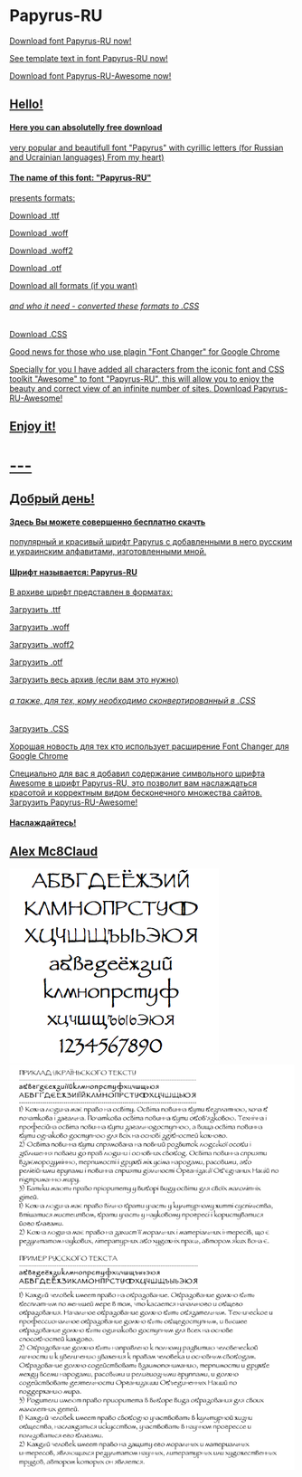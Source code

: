 # Papyrus-RU
<a href= "https://github.com/Mc8Claud/Papirus-RU/blob/master/fonts/Papyrus-RU.zip?raw=true">Download font Papyrus-RU now! 

<a href= "https://github.com/Mc8Claud/Papirus-RU/blob/master/images/texts.pdf?raw=true">See template text in font Papyrus-RU now! 

<a href= "https://github.com/Mc8Claud/Papirus-RU/blob/master/fonts/Papyrus-RU-Awesome.ttf.zip?raw=true">Download font Papyrus-RU-Awesome now! 

## Hello!
#### Here you can absolutelly free download
 very popular and beautifull font  "Papyrus" with cyrillic letters 
 (for Russian and Ucrainian languages) 
From my heart)
#### The name of this font: "Papyrus-RU"
presents formats:

<a href= "https://github.com/Mc8Claud/Papirus-RU/blob/master/fonts/Papyrus-RU.zip?raw=true">Download .ttf 

<a href= "https://github.com/Mc8Claud/Papirus-RU/blob/master/fonts/Papyrus-RU.woff.zip?raw=true">Download .woff

<a href= "https://github.com/Mc8Claud/Papirus-RU/blob/master/fonts/Papyrus-RU.woff2.zip?raw=true">Download .woff2

<a href= "https://github.com/Mc8Claud/Papirus-RU/blob/master/fonts/Papyrus-RU.otf.zip?raw=true">Download .otf

<a href= "https://github.com/Mc8Claud/Papirus-RU/blob/master/fonts/Papyrus-RU-full.zip?raw=true">Download all formats (if you want)

###### and who it need - converted these formats to .CSS
 

<a href= "https://github.com/Mc8Claud/Papirus-RU/blob/master/css/fonts/Papyrus-RU-Regular-in-CSS.zip?raw=true">Download .CSS

Good news for those who use plagin <a href="https://chrome.google.com/webstore/detail/font-changer-with-google/jgjhhoglgjdklldfgoffdiaceffijeke">"Font Changer" for Google Chrome

Specially for you I have added all characters from the iconic font and CSS toolkit "Awesome" to font "Papyrus-RU", 
this will allow you to enjoy the beauty and correct view of an infinite number of sites.
<a href= "https://github.com/Mc8Claud/Papirus-RU/blob/master/fonts/Papyrus-RU-Awesome.ttf.zip?raw=true">Download Papyrus-RU-Awesome! 



## Enjoy it!
# ---
## Добрый день! 
 
#### Здесь Вы можете совершенно бесплатно скачть 
популярный и красивый шрифт Papyrus с добавленными в него русским и украинским алфавитами,
изготовленными мной. 
#### Шрифт называется: Papyrus-RU
В архиве шрифт представлен в форматах: 

<a href= "https://github.com/Mc8Claud/Papirus-RU/blob/master/fonts/Papyrus-RU.zip?raw=true">Загрузить .ttf 

<a href= "https://github.com/Mc8Claud/Papirus-RU/blob/master/fonts/Papyrus-RU.woff.zip?raw=true">Загрузить .woff

<a href= "https://github.com/Mc8Claud/Papirus-RU/blob/master/fonts/Papyrus-RU.woff2.zip?raw=true">Загрузить .woff2

<a href= "https://github.com/Mc8Claud/Papirus-RU/blob/master/fonts/Papyrus-RU.otf.zip?raw=true">Загрузить .otf

<a href= "https://github.com/Mc8Claud/Papirus-RU/blob/master/fonts/Papyrus-RU-full.zip?raw=true">Загрузить весь архив (если вам это нужно)

###### а также, для тех, кому необходимо сконвертированный в  .CSS

<a href= "https://github.com/Mc8Claud/Papirus-RU/blob/master/css/fonts/Papyrus-RU-Regular-in-CSS.zip?raw=true">Загрузить  .CSS
 
Хорошая новость для тех кто использует расширение <a href="https://chrome.google.com/webstore/detail/font-changer-with-google/jgjhhoglgjdklldfgoffdiaceffijeke">Font Changer для Google Chrome

Специально для вас я добавил содержание символьного шрифта Awesome в шрифт Papyrus-RU, 
это позволит вам наслаждаться красотой и корректным видом бесконечного множества сайтов.
<a href= "https://github.com/Mc8Claud/Papirus-RU/blob/master/fonts/Papyrus-RU-Awesome.ttf.zip?raw=true">Загрузить Papyrus-RU-Awesome! 

#### Наслаждайтесь!



## <a href="https://github.com/Mc8Claud/Papirus-RU">Alex Mc8Claud

<img src="https://github.com/Mc8Claud/Papirus-RU/blob/master/images/Papyrus-RU.png"/>
<img src="https://github.com/Mc8Claud/Papirus-RU/blob/master/images/texts.jpg"/>
